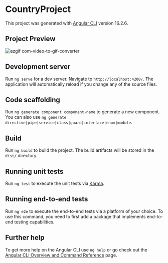 # CountryProject

This project was generated with [Angular CLI](https://github.com/angular/angular-cli) version 16.2.6.

## Project Preview

![ezgif com-video-to-gif-converter](https://github.com/vigneshkrishnan842/Countries_List/assets/12878201/e6845e1c-4db4-48f0-ba87-c4b9b46732e1)


## Development server

Run `ng serve` for a dev server. Navigate to `http://localhost:4200/`. The application will automatically reload if you change any of the source files.

## Code scaffolding

Run `ng generate component component-name` to generate a new component. You can also use `ng generate directive|pipe|service|class|guard|interface|enum|module`.

## Build

Run `ng build` to build the project. The build artifacts will be stored in the `dist/` directory.

## Running unit tests

Run `ng test` to execute the unit tests via [Karma](https://karma-runner.github.io).

## Running end-to-end tests

Run `ng e2e` to execute the end-to-end tests via a platform of your choice. To use this command, you need to first add a package that implements end-to-end testing capabilities.

## Further help

To get more help on the Angular CLI use `ng help` or go check out the [Angular CLI Overview and Command Reference](https://angular.io/cli) page.
